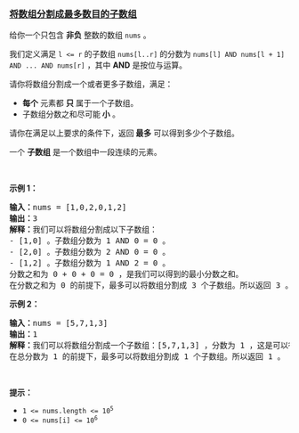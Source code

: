 ### [将数组分割成最多数目的子数组](https://leetcode-cn.com/problems/split-array-into-maximum-number-of-subarrays)

<p>给你一个只包含 <strong>非负</strong>&nbsp;整数的数组&nbsp;<code>nums</code>&nbsp;。</p>

<p>我们定义满足 <code>l &lt;= r</code>&nbsp;的子数组&nbsp;<code>nums[l..r]</code>&nbsp;的分数为&nbsp;<code>nums[l] AND nums[l + 1] AND ... AND nums[r]</code>&nbsp;，其中&nbsp;<strong>AND</strong>&nbsp;是按位与运算。</p>

<p>请你将数组分割成一个或者更多子数组，满足：</p>

<ul>
	<li><strong>每个</strong> 元素都&nbsp;<strong>只</strong>&nbsp;属于一个子数组。</li>
	<li>子数组分数之和尽可能<strong>&nbsp;小</strong>&nbsp;。</li>
</ul>

<p>请你在满足以上要求的条件下，返回<strong>&nbsp;最多</strong>&nbsp;可以得到多少个子数组。</p>

<p>一个 <strong>子数组</strong>&nbsp;是一个数组中一段连续的元素。</p>

<p>&nbsp;</p>

<p><strong class="example">示例 1：</strong></p>

<pre>
<b>输入：</b>nums = [1,0,2,0,1,2]
<b>输出：</b>3
<strong>解释：</strong>我们可以将数组分割成以下子数组：
- [1,0] 。子数组分数为 1 AND 0 = 0 。
- [2,0] 。子数组分数为 2 AND 0 = 0 。
- [1,2] 。子数组分数为 1 AND 2 = 0 。
分数之和为 0 + 0 + 0 = 0 ，是我们可以得到的最小分数之和。
在分数之和为 0 的前提下，最多可以将数组分割成 3 个子数组。所以返回 3 。
</pre>

<p><strong class="example">示例 2：</strong></p>

<pre>
<b>输入：</b>nums = [5,7,1,3]
<b>输出：</b>1
<b>解释：</b>我们可以将数组分割成一个子数组：[5,7,1,3] ，分数为 1 ，这是可以得到的最小总分数。
在总分数为 1 的前提下，最多可以将数组分割成 1 个子数组。所以返回 1 。
</pre>

<p>&nbsp;</p>

<p><strong>提示：</strong></p>

<ul>
	<li><code>1 &lt;= nums.length &lt;= 10<sup>5</sup></code></li>
	<li><code>0 &lt;= nums[i] &lt;= 10<sup>6</sup></code></li>
</ul>
